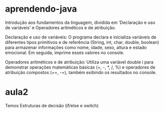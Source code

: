 # aprendendo-java
Introdução aos fundamentos da linguagem, dividida em 'Declaração e uso de variáveis' e Operadores aritméticos e de atribuição.

Declaração e uso de variáveis:
O programa declara e inicializa variáveis de diferentes tipos primitivos e de referência (String, int, char, double, boolean) para armazenar informações como nome, idade, sexo, altura e estado emocional. Em seguida, imprime esses valores no console.

Operadores aritméticos e de atribuição:
Utiliza uma variável double i para demonstrar operações matemáticas básicas (+, -, *, /, %) e operadores de atribuição compostos (+=, -=), também exibindo os resultados no console.
 # aula2
Temos Estruturas de decisão (if/else e switch)
